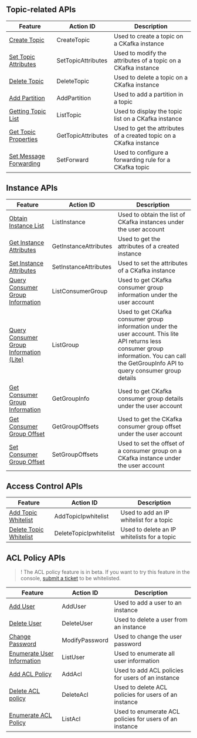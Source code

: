 ## Topic-related APIs
| Feature | Action ID | Description |
|---------|---------|---------|
| [Create Topic](https://cloud.tencent.com/document/product/597/10096) | CreateTopic | Used to create a topic on a CKafka instance |
| [Set Topic Attributes](https://cloud.tencent.com/document/product/597/10098) | SetTopicAttributes | Used to modify the attributes of a topic on a CKafka instance |
| [Delete Topic](https://cloud.tencent.com/document/product/597/10099) | DeleteTopic | Used to delete a topic on a CKafka instance |
| [Add Partition](https://cloud.tencent.com/document/product/597/10100) | AddPartition | Used to add a partition in a topic |
| [Getting Topic List](https://cloud.tencent.com/document/product/597/10101) | ListTopic | Used to display the topic list on a CKafka instance |
| [Get Topic Properties](https://cloud.tencent.com/document/product/597/10102) | GetTopicAttributes | Used to get the attributes of a created topic on a CKafka instance |
| [Set Message Forwarding](https://cloud.tencent.com/document/product/597/17451) | SetForward | Used to configure a forwarding rule for a CKafka topic |


## Instance APIs
| Feature | Action ID | Description
|---------|---------|---------|
| [Obtain Instance List](https://cloud.tencent.com/document/product/597/10093) | ListInstance | Used to obtain the list of CKafka instances under the user account |
| [Get Instance Attributes](https://cloud.tencent.com/document/product/597/10094) | GetInstanceAttributes | Used to get the attributes of a created instance |
| [Set Instance Attributes](https://cloud.tencent.com/document/product/597/10095) | SetInstanceAttributes | Used to set the attributes of a CKafka instance |
| [Query Consumer Group Information](https://cloud.tencent.com/document/product/597/18339) | ListConsumerGroup | Used to get CKafka consumer group information under the user account |
| [Query Consumer Group Information (Lite)](https://cloud.tencent.com/document/product/597/30028)| ListGroup | Used to get CKafka consumer group information under the user account. This lite API returns less consumer group information. You can call the GetGroupInfo API to query consumer group details |
| [Get Consumer Group Information](https://cloud.tencent.com/document/product/597/30029) | GetGroupInfo | Used to get CKafka consumer group details under the user account |
| [Get Consumer Group Offset](https://cloud.tencent.com/document/product/597/30030) | GetGroupOffsets | Used to get the CKafka consumer group offset under the user account |
| [Set Consumer Group Offset](https://cloud.tencent.com/document/product/597/30058) | SetGroupOffsets | Used to set the offset of a consumer group on a CKafka instance under the user account |


## Access Control APIs
| Feature | Action ID | Description |
|---------|---------|---------|
| [Add Topic Whitelist](https://cloud.tencent.com/document/product/597/10103) | AddTopicIpwhitelist | Used to add an IP whitelist for a topic |
| [Delete Topic Whitelist](https://cloud.tencent.com/document/product/597/10104) | DeleteTopicIpwhitelist | Used to delete an IP whitelists for a topic |

## ACL Policy APIs
>! The ACL policy feature is in beta. If you want to try this feature in the console, [submit a ticket](https://console.cloud.tencent.com/workorder/category) to be whitelisted.

| Feature | Action ID | Description |
|---------|---------|---------|
| [Add User](https://cloud.tencent.com/document/product/597/32983) | AddUser | Used to add a user to an instance |
| [Delete User](https://cloud.tencent.com/document/product/597/32984) | DeleteUser | Used to delete a user from an instance |
| [Change Password](https://cloud.tencent.com/document/product/597/32985) | ModifyPassword | Used to change the user password |
| [Enumerate User Information](https://cloud.tencent.com/document/product/597/32986) | ListUser | Used to enumerate all user information |
| [Add ACL Policy](https://cloud.tencent.com/document/product/597/32987) | AddAcl | Used to add ACL policies for users of an instance |
| [Delete ACL policy](https://cloud.tencent.com/document/product/597/32988) | DeleteAcl | Used to delete ACL policies for users of an instance |
| [Enumerate ACL Policy](https://cloud.tencent.com/document/product/597/32989) | ListAcl | Used to enumerate ACL policies for users of an instance |




